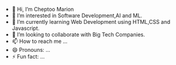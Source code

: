 - 👋 Hi, I’m Cheptoo Marion
- 👀 I’m interested in Software Development,AI and ML.
- 🌱 I’m currently learning Web Development using HTML,CSS and Javascript.
- 💞️ I’m looking to collaborate with Big Tech Companies.
- 📫 How to reach me ...
- 😄 Pronouns: ...
- ⚡ Fun fact: ...

<!---
Cheptoom/Cheptoom is a ✨ special ✨ repository because its `README.md` (this file) appears on your GitHub profile.
You can click the Preview link to take a look at your changes.
--->
